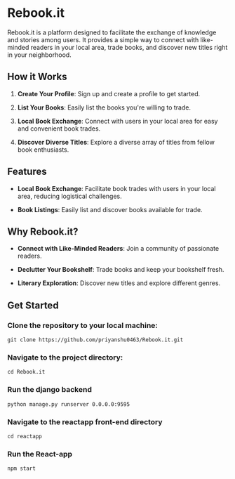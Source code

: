 # Rebook.it
Rebook.it is a platform designed to facilitate the exchange of knowledge and stories among users. It provides a simple way to connect with like-minded readers in your local area, trade books, and discover new titles right in your neighborhood.

## How it Works

1. **Create Your Profile**: Sign up and create a profile to get started.

2. **List Your Books**: Easily list the books you're willing to trade.

3. **Local Book Exchange**: Connect with users in your local area for easy and convenient book trades.

4. **Discover Diverse Titles**: Explore a diverse array of titles from fellow book enthusiasts.

## Features

- **Local Book Exchange**: Facilitate book trades with users in your local area, reducing logistical challenges.

- **Book Listings**: Easily list and discover books available for trade.

## Why Rebook.it?

- **Connect with Like-Minded Readers**: Join a community of passionate readers.

- **Declutter Your Bookshelf**: Trade books and keep your bookshelf fresh.

- **Literary Exploration**: Discover new titles and explore different genres.

## Get Started

### Clone the repository to your local machine:

    git clone https://github.com/priyanshu0463/Rebook.it.git

### Navigate to the project directory:

    cd Rebook.it

### Run the django backend

    python manage.py runserver 0.0.0.0:9595

### Navigate to the reactapp front-end directory
    
    cd reactapp

### Run the React-app

    npm start


